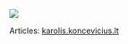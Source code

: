 ![](http://karolis.koncevicius.lt/data/karoliskoncevicius/church.jpeg)

Articles: [karolis.koncevicius.lt](http://karolis.koncevicius.lt)

